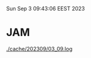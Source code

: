 Sun Sep  3 09:43:06 EEST 2023
# JAM
<a href='./cache/202309/03_09.log'>./cache/202309/03_09.log</a>
